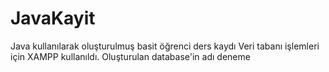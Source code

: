 # JavaKayit
Java kullanılarak oluşturulmuş basit öğrenci ders kaydı
Veri tabanı işlemleri için XAMPP kullanıldı.
Oluşturulan database'in adı deneme
